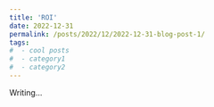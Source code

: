 ```yaml
---
title: 'ROI'
date: 2022-12-31
permalink: /posts/2022/12/2022-12-31-blog-post-1/
tags:
#  - cool posts
#  - category1
#  - category2
---
```


Writing...



